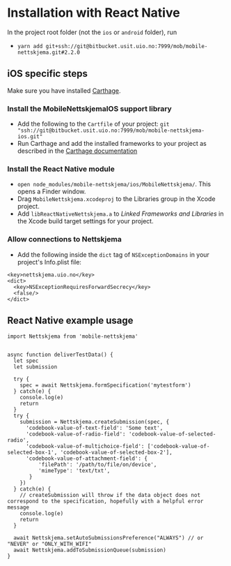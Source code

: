 # Installation with React Native

In the project root folder (not the `ios` or `android` folder), run

* `yarn add git+ssh://git@bitbucket.usit.uio.no:7999/mob/mobile-nettskjema.git#2.2.0`

## iOS specific steps

Make sure you have installed [Carthage](https://github.com/Carthage/Carthage).

### Install the MobileNettskjemaIOS support library
* Add the following to the `Cartfile` of your project: `git "ssh://git@bitbucket.usit.uio.no:7999/mob/mobile-nettskjema-ios.git"`
* Run Carthage and add the installed frameworks to your project as described in the [Carthage documentation](https://github.com/Carthage/Carthage#if-youre-building-for-ios-tvos-or-watchos)

### Install the React Native module
* `open node_modules/mobile-nettskjema/ios/MobileNettskjema/`. This opens a Finder window.
* Drag `MobileNettskjema.xcodeproj` to the Libraries group in the Xcode project.
* Add `libReactNativeNettskjema.a` to *Linked Frameworks and Libraries* in the Xcode build target settings for your project.

### Allow connections to Nettskjema
* Add the following inside the `dict` tag of `NSExceptionDomains` in your project's Info.plist file:

```
<key>nettskjema.uio.no</key>
<dict>
  <key>NSExceptionRequiresForwardSecrecy</key>
  <false/>
</dict>
```

## React Native example usage

```
import Nettskjema from 'mobile-nettskjema'


async function deliverTestData() {
  let spec
  let submission

  try {
    spec = await Nettskjema.formSpecification('mytestform')
  } catch(e) {
    console.log(e)
    return
  }
  try {
    submission = Nettskjema.createSubmission(spec, {
      'codebook-value-of-text-field': 'Some text',
      'codebook-value-of-radio-field': 'codebook-value-of-selected-radio',
      'codebook-value-of-multichoice-field': ['codebook-value-of-selected-box-1', 'codebook-value-of-selected-box-2'],
      'codebook-value-of-attachment-field': {
          'filePath': '/path/to/file/on/device',
          'mimeType': 'text/txt',
       }
    })
  } catch(e) {
    // createSubmission will throw if the data object does not correspond to the specification, hopefully with a helpful error message
    console.log(e)
    return
  }

  await Nettskjema.setAutoSubmissionsPreference("ALWAYS") // or "NEVER" or "ONLY_WITH_WIFI"
  await Nettskjema.addToSubmissionQueue(submission)
}

```
